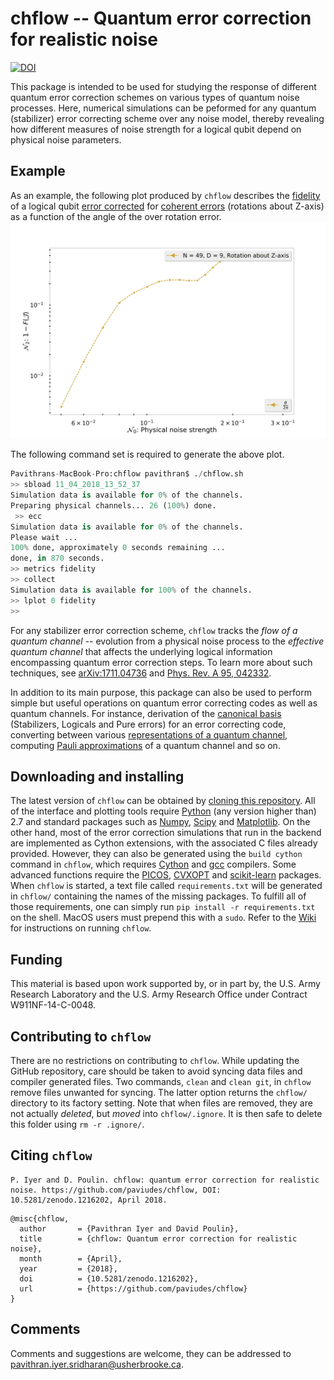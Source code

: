 # chflow -- Quantum error correction for realistic noise

[![DOI](https://zenodo.org/badge/125156309.svg)](https://zenodo.org/badge/latestdoi/125156309)

This package is intended to be used for studying the response of different quantum error correction schemes on various types of quantum noise processes. Here, numerical simulations can be peformed for any quantum (stabilizer) error correcting scheme over any noise model, thereby revealing how different measures of noise strength for a logical qubit depend on physical noise parameters.

## Example
As an example, the following plot produced by `chflow` describes the [fidelity](https://github.com/paviudes/chflow/wiki/Measures-of-noise-strength) of a logical qubit [error corrected](https://github.com/paviudes/chflow/wiki/Running-Simulations#running-simulations) for [coherent errors](https://github.com/paviudes/chflow/wiki/Quantum-channels#predefined-channels) \(rotations about Z-axis\) as a function of the angle of the over rotation error.
![rotz](https://github.com/paviudes/chflow/blob/master/docs/rotz.jpg)

The following command set is required to generate the above plot.

```python
Pavithrans-MacBook-Pro:chflow pavithran$ ./chflow.sh
>> sbload 11_04_2018_13_52_37
Simulation data is available for 0% of the channels.
Preparing physical channels... 26 (100%) done.        
 >> ecc
Simulation data is available for 0% of the channels.
Please wait ...
100% done, approximately 0 seconds remaining ...   
done, in 870 seconds.
>> metrics fidelity 
>> collect
Simulation data is available for 100% of the channels.
>> lplot 0 fidelity
>> 
```

For any stabilizer error correction scheme, `chflow` tracks the _flow of a quantum channel_ -- evolution from a physical noise process to the _effective quantum channel_ that affects the underlying logical information encompassing quantum error correction steps. To learn more about such techniques, see [arXiv:1711.04736](https://arxiv.org/abs/1711.04736) and [Phys. Rev. A 95, 042332](https://journals.aps.org/pra/abstract/10.1103/PhysRevA.95.042332).

In addition to its main purpose, this package can also be used to perform simple but useful operations on quantum error correcting codes as well as quantum channels. For instance, derivation of the [canonical basis](https://github.com/paviudes/chflow/wiki/Quantum-error-correction#complete-description-of-a-stabilizer-code) \(Stabilizers, Logicals and Pure errors\) for an error correcting code, converting between various [representations of a quantum channel](https://github.com/paviudes/chflow/wiki/Quantum-channels#representations-for-quantum-channels), computing [Pauli approximations](https://github.com/paviudes/chflow/wiki/Quantum-channels#approximations-to-a-pauli-channel) of a quantum channel and so on.

## Downloading and installing
The latest version of `chflow` can be obtained by [cloning this repository](https://help.github.com/articles/cloning-a-repository/). All of the interface and plotting tools require [Python](https://www.python.org/downloads/) (any version higher than) 2.7 and standard packages such as [Numpy](https://www.scipy.org/install.html), [Scipy](https://www.scipy.org/install.html) and [Matplotlib](https://matplotlib.org/users/installing.html). On the other hand, most of the error correction simulations that run in the backend are implemented as Cython extensions, with the associated C files already provided. However, they can also be generated using the `build cython` command in `chflow`, which requires [Cython](http://docs.cython.org/en/latest/src/quickstart/install.html) and [gcc](https://gcc.gnu.org/install/) compilers. Some advanced functions require the [PICOS](http://picos.zib.de/intro.html#installation), [CVXOPT](http://cvxopt.org/install/index.html) and [scikit-learn](http://scikit-learn.org/stable/install.html) packages. When `chflow` is started, a text file called `requirements.txt` will be generated in `chflow/` containing the names of the missing packages. To fulfill all of those requirements, one can simply run `pip install -r requirements.txt` on the shell. MacOS users must prepend this with a `sudo`. Refer to the [Wiki](https://github.com/paviudes/chflow/wiki) for instructions on running `chflow`.

## Funding
This material is based upon work supported by, or in part by, the U.S. Army Research Laboratory and the U.S. Army Research Office  under 
Contract W911NF-14-C-0048.

## Contributing to `chflow`

There are no restrictions on contributing to `chflow`. While updating the GitHub repository, care should be taken to avoid syncing data files and compiler generated files. Two commands, `clean` and `clean git`, in `chflow` remove files unwanted for syncing. The latter option returns the `chflow/` directory to its factory setting. Note that when files are removed, they are not actually _deleted_, but _moved_ into `chflow/.ignore`. It is then safe to delete this folder using `rm -r .ignore/`.

## Citing `chflow`
```text
P. Iyer and D. Poulin. chflow: quantum error correction for realistic noise. https://github.com/paviudes/chflow, DOI: 10.5281/zenodo.1216202, April 2018.
```
```text
@misc{chflow,
  author       = {Pavithran Iyer and David Poulin},
  title        = {chflow: Quantum error correction for realistic noise},
  month        = {April},
  year         = {2018},
  doi          = {10.5281/zenodo.1216202},
  url          = {https://github.com/paviudes/chflow}
}
```
## Comments
Comments and suggestions are welcome, they can be addressed to [pavithran.iyer.sridharan@usherbrooke.ca](mailto:pavithran.iyer.sridharan@usherbrooke.ca?subject=comments+on+chflow).
